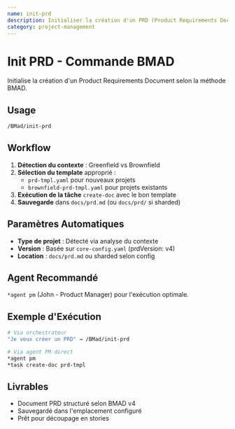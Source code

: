```yaml
---
name: init-prd
description: Initialiser la création d'un PRD (Product Requirements Document) BMAD
category: project-management
---
```


# Init PRD - Commande BMAD

Initialise la création d'un Product Requirements Document selon la méthode BMAD.

## Usage
```bash
/BMad/init-prd
```

## Workflow
1. **Détection du contexte** : Greenfield vs Brownfield
2. **Sélection du template** approprié :
   - `prd-tmpl.yaml` pour nouveaux projets
   - `brownfield-prd-tmpl.yaml` pour projets existants  
3. **Exécution de la tâche** `create-doc` avec le bon template
4. **Sauvegarde** dans `docs/prd.md` (ou `docs/prd/` si sharded)

## Paramètres Automatiques
- **Type de projet** : Détecté via analyse du contexte
- **Version** : Basée sur `core-config.yaml` (prdVersion: v4)
- **Location** : `docs/prd.md` ou sharded selon config

## Agent Recommandé
`*agent pm` (John - Product Manager) pour l'exécution optimale.

## Exemple d'Exécution
```bash
# Via orchestrateur
"Je veux créer un PRD" → /BMad/init-prd

# Via agent PM direct  
*agent pm
*task create-doc prd-tmpl
```

## Livrables
- Document PRD structuré selon BMAD v4
- Sauvegardé dans l'emplacement configuré
- Prêt pour découpage en stories